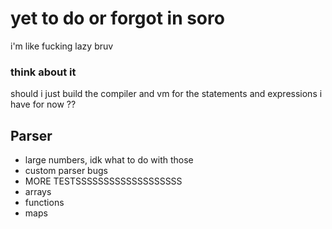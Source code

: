 # yet to do or forgot in soro

i'm like fucking lazy bruv

### think about it

should i just build the compiler and vm for the statements and expressions i have for now ??

## Parser
- large numbers, idk what to do with those
- custom parser bugs
- MORE TESTSSSSSSSSSSSSSSSSSSS
- arrays
- functions
- maps
